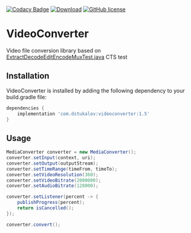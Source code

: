 [![Codacy Badge](https://api.codacy.com/project/badge/Grade/f4904c4356fd432c8e9edd85a5468c5c)](https://app.codacy.com/app/dstukalov/VideoConverter?utm_source=github.com&utm_medium=referral&utm_content=dstukalov/VideoConverter&utm_campaign=Badge_Grade_Dashboard)
[![Download](https://api.bintray.com/packages/dstukalov/VideoConverter/VideoConverter/images/download.svg)](https://bintray.com/dstukalov/VideoConverter/VideoConverter/_latestVersion)
[![GitHub license](https://img.shields.io/badge/license-Apache%202-brightgreen.svg)](https://raw.githubusercontent.com/dstukalov/VideoConverter/master/LICENSE)

# VideoConverter
Video file conversion library based on <a href="https://android.googlesource.com/platform/cts/+/jb-mr2-release/tests/tests/media/src/android/media/cts/ExtractDecodeEditEncodeMuxTest.java">ExtractDecodeEditEncodeMuxTest.java</a> CTS test

## Installation
VideoConverter is installed by adding the following dependency to your build.gradle file:
```groovy
dependencies {
    implementation 'com.dstukalov:videoconverter:1.5'
}
```

## Usage
```java
MediaConverter converter = new MediaConverter();
converter.setInput(context, uri);
converter.setOutput(outputStream);
converter.setTimeRange(timeFrom, timeTo);
converter.setVideoResolution(360);
converter.setVideoBitrate(2000000);
converter.setAudioBitrate(128000);

converter.setListener(percent -> {
    publishProgress(percent);
    return isCancelled();
});

converter.convert();
```
